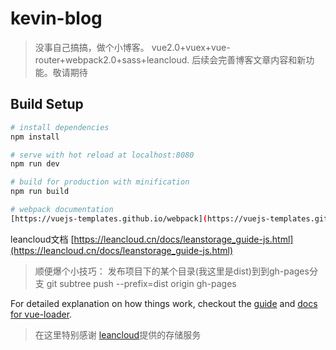 # kevin-blog

> 没事自己搞搞，做个小博客。 vue2.0+vuex+vue-router+webpack2.0+sass+leancloud. 后续会完善博客文章内容和新功能。敬请期待

## Build Setup

``` bash
# install dependencies
npm install

# serve with hot reload at localhost:8080
npm run dev

# build for production with minification
npm run build

# webpack documentation
[https://vuejs-templates.github.io/webpack](https://vuejs-templates.github.io/webpack)

```
leancloud文档 [https://leancloud.cn/docs/leanstorage_guide-js.html](https://leancloud.cn/docs/leanstorage_guide-js.html)
> 顺便爆个小技巧： 发布项目下的某个目录(我这里是dist)到到gh-pages分支   git subtree push --prefix=dist origin gh-pages

For detailed explanation on how things work, checkout the [guide](http://vuejs-templates.github.io/webpack/) and [docs for vue-loader](http://vuejs.github.io/vue-loader).


> 在这里特别感谢 [leancloud](https://leancloud.cn)提供的存储服务
